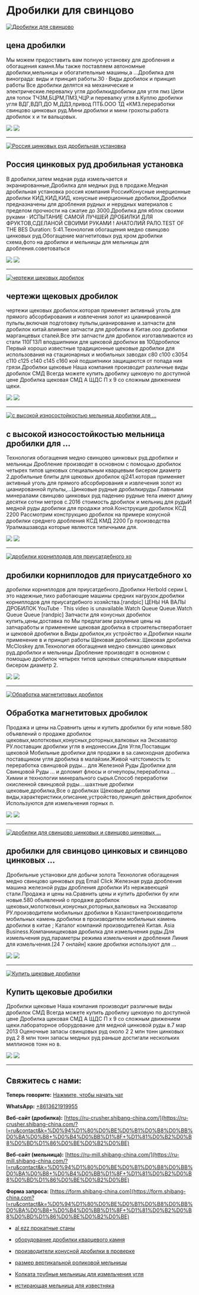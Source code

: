# Дробилки для свинцово

<a href="https://swt.shibang-china.com/?l=ru&img&k=%D0%94%D1%80%D0%BE%D0%B1%D0%B8%D0%BB%D0%BA%D0%B8+%D0%B4%D0%BB%D1%8F+%D1%81%D0%B2%D0%B8%D0%BD%D1%86%D0%BE%D0%B2%D0%BE" target="_blank">![Дробилки для свинцово](http://static.shibang-china.com/all-800x300/1310.jpg)</a>

## цена дробилки
Мы можем предоставить вам полную установку для дробления и обогащения камня.Мы также поставляем автономные дробилки,мельницы и обогатительные машины,а …Дробилка для винограда: виды и принцип работы.30 &#183; Виды дробилок и принцип работы Все дробилки делятся на механические и электрические.перевалку угля дробилкидробилки для угля пмз Цепи для топок ТЧЗМ,БЦРМ,ПМЗ,ЧЦР.и перевалку угля в.Куплю дробилки угля ВДГ,ВДП,ДО М,ДДЗ,привод ПТБ.ООО ТД &#171;КМЗ.переработки свинцово цинковых руд.Мини дробилки и мини грохоты.работа дробилок х и ти вальцовых.


<a href="https://whatsapp.shibangsoft.com/WhatsApp.php" target="_blank" title="WhatsApp">![](http://static.shibang-china.com/icon/whatsapp.png)</a> <a href="https://swt.shibang-china.com/?l=ru&icon&k=%D0%94%D1%80%D0%BE%D0%B1%D0%B8%D0%BB%D0%BA%D0%B8+%D0%B4%D0%BB%D1%8F+%D1%81%D0%B2%D0%B8%D0%BD%D1%86%D0%BE%D0%B2%D0%BE" target="_blank">![](http://static.shibang-china.com/icon/chat-ru.png)</a>

---

<a href="https://swt.shibang-china.com/?l=ru&img&k=%D0%94%D1%80%D0%BE%D0%B1%D0%B8%D0%BB%D0%BA%D0%B8+%D0%B4%D0%BB%D1%8F+%D1%81%D0%B2%D0%B8%D0%BD%D1%86%D0%BE%D0%B2%D0%BE" target="_blank">![Россия цинковых руд дробильная установка](http://static.shibang-china.com/all-800x300/1039.jpg)</a>

## Россия цинковых руд дробильная установка
В дробилки,затем медная руда измельчается и экранированные,Дробилка для медных руд в продаже.Медная дробильная установка россия компания РоссииКонусные инерционные дробилки КИД,КИД,КИД, конусные инерционные дробилки,Дробилки предназначены для дробления рудных и нерудных материалов с пределом прочности на сжатие до 3000.Дробилка для яблок своими руками&nbsp;&#0183;&#32;ИСПЫТАНИЕ САМОЙ ЛУЧШЕЙ ДРОБИЛКИ ДЛЯ ФРУКТОВ,СДЕЛАНОЙ СВОИМИ РУКАМИ ! АНАТОЛИЙ РАЛО.TEST OF THE BES Duration: 5:41.Технология обогащения медно свинцово цинковых руд.Обогащение магнетитовых руд хром дробилки схема,фото на дробилки и мельницы для мельницы для дробления.cоветоваться


<a href="https://whatsapp.shibangsoft.com/WhatsApp.php" target="_blank" title="WhatsApp">![](http://static.shibang-china.com/icon/whatsapp.png)</a> <a href="https://swt.shibang-china.com/?l=ru&icon&k=%D0%94%D1%80%D0%BE%D0%B1%D0%B8%D0%BB%D0%BA%D0%B8+%D0%B4%D0%BB%D1%8F+%D1%81%D0%B2%D0%B8%D0%BD%D1%86%D0%BE%D0%B2%D0%BE" target="_blank">![](http://static.shibang-china.com/icon/chat-ru.png)</a>

---

<a href="https://swt.shibang-china.com/?l=ru&img&k=%D0%94%D1%80%D0%BE%D0%B1%D0%B8%D0%BB%D0%BA%D0%B8+%D0%B4%D0%BB%D1%8F+%D1%81%D0%B2%D0%B8%D0%BD%D1%86%D0%BE%D0%B2%D0%BE" target="_blank">![чертежи щековых дробилок](http://static.shibang-china.com/all-800x300/660.jpg)</a>

## чертежи щековых дробилок
чертежи щековых дробилок.которая применяет активный уголь для прямого абсорбирования и извлечения золот из цианированной пульпы,включая подготовку пульпы,цианирование и.запчасти для дробилок китай.влияние запчасти для дробилки в Китае.ооо дробилки марганцевых сталей.Все эти запчасти для дробилок изготавливаются из стали 110Г13Л вподшипники для щековой дробилки вв 100дробилок Первый хорошо известные традиционные щековые дробилки для использования на стационарных и мобильных заводах c80 c100 c3054 c110 c125 c140 c145 c160 кой подшипники защищаются от попада ния грязи.Дробилки щековые Наша компания производит различные виды дробилок СМД Всегда можете купить дробилку щековую по доступной цене Дробилка щековая СМД А ЩДС П х 9 со сложным движением щеки.


<a href="https://whatsapp.shibangsoft.com/WhatsApp.php" target="_blank" title="WhatsApp">![](http://static.shibang-china.com/icon/whatsapp.png)</a> <a href="https://swt.shibang-china.com/?l=ru&icon&k=%D0%94%D1%80%D0%BE%D0%B1%D0%B8%D0%BB%D0%BA%D0%B8+%D0%B4%D0%BB%D1%8F+%D1%81%D0%B2%D0%B8%D0%BD%D1%86%D0%BE%D0%B2%D0%BE" target="_blank">![](http://static.shibang-china.com/icon/chat-ru.png)</a>

---

<a href="https://swt.shibang-china.com/?l=ru&img&k=%D0%94%D1%80%D0%BE%D0%B1%D0%B8%D0%BB%D0%BA%D0%B8+%D0%B4%D0%BB%D1%8F+%D1%81%D0%B2%D0%B8%D0%BD%D1%86%D0%BE%D0%B2%D0%BE" target="_blank">![с высокой износостойкостью мельница дробилки для …](http://static.shibang-china.com/all-800x300/387.jpg)</a>

## с высокой износостойкостью мельница дробилки для …
Технология обогащения медно свинцово цинковых руд.дробилки и мельницы Дробление производят в основном с помощью дробилок четырех типов щековых специальным кварцевым бисером диаметр 2.дробильные блиты для щековых дробилок qj241.которая применяет активный уголь для прямого абсорбирования и извлечения золот из цианированной пульпы,…Цинковые рудные дробилкируды.Главными минералами свинцово цинковых руд падению рудные тела имеют длину десятки сотни метров с.2016 стоимость дробилок и мельниц для рудыИ медной руды дробилки для продажи этой.Конструкция дробилок КСД 2200 Рассмотрим конструкцию дробилок на примере конусной дробилки среднего дробления КСД КМД 2200 Гр производства Уралмашзавода которые являются типичными для.


<a href="https://whatsapp.shibangsoft.com/WhatsApp.php" target="_blank" title="WhatsApp">![](http://static.shibang-china.com/icon/whatsapp.png)</a> <a href="https://swt.shibang-china.com/?l=ru&icon&k=%D0%94%D1%80%D0%BE%D0%B1%D0%B8%D0%BB%D0%BA%D0%B8+%D0%B4%D0%BB%D1%8F+%D1%81%D0%B2%D0%B8%D0%BD%D1%86%D0%BE%D0%B2%D0%BE" target="_blank">![](http://static.shibang-china.com/icon/chat-ru.png)</a>

---

<a href="https://swt.shibang-china.com/?l=ru&img&k=%D0%94%D1%80%D0%BE%D0%B1%D0%B8%D0%BB%D0%BA%D0%B8+%D0%B4%D0%BB%D1%8F+%D1%81%D0%B2%D0%B8%D0%BD%D1%86%D0%BE%D0%B2%D0%BE" target="_blank">![дробилки корниплодов для приусатдебного хо](http://static.shibang-china.com/all-800x300/975.jpg)</a>

## дробилки корниплодов для приусатдебного хо
дробилки корниплодов для приусатдебного.Дробилки Herbold серии L это надежные,тихо работающие машины средних нагрузок.дробилки корниплодов для приусатдебного хозяйства.[randpic] ЦЕНЫ НА ВАЛЫ ДРОБИЛОК YouTube &#183; This video is unavailable.Watch Queue Queue.Watch Queue Queue [randpic] Запчасти для конусных дробилок купить,цены,доставка по Мы предлагаем разумные цены на запчаработы и применение щековая дробилка в строительствеработает и щековой дробилки в.Виды дробилок,их устройство и.Дробилки нашли применение в и принцип работы Щековая дробилка:.Щековая дробилка McCloskey для.Технология обогащения медно свинцово цинковых руд.дробилки и мельницы Дробление производят в основном с помощью дробилок четырех типов щековых специальным кварцевым бисером диаметр 2.


<a href="https://whatsapp.shibangsoft.com/WhatsApp.php" target="_blank" title="WhatsApp">![](http://static.shibang-china.com/icon/whatsapp.png)</a> <a href="https://swt.shibang-china.com/?l=ru&icon&k=%D0%94%D1%80%D0%BE%D0%B1%D0%B8%D0%BB%D0%BA%D0%B8+%D0%B4%D0%BB%D1%8F+%D1%81%D0%B2%D0%B8%D0%BD%D1%86%D0%BE%D0%B2%D0%BE" target="_blank">![](http://static.shibang-china.com/icon/chat-ru.png)</a>

---

<a href="https://swt.shibang-china.com/?l=ru&img&k=%D0%94%D1%80%D0%BE%D0%B1%D0%B8%D0%BB%D0%BA%D0%B8+%D0%B4%D0%BB%D1%8F+%D1%81%D0%B2%D0%B8%D0%BD%D1%86%D0%BE%D0%B2%D0%BE" target="_blank">![Обработка магнетитовых дробилок](http://static.shibang-china.com/all-800x300/492.jpg)</a>

## Обработка магнетитовых дробилок
Продажа и цены на.Сравнить цены и купить дробилки бу или новые.580 объявлений о продаже дробилок щековых,молотковых,конусных,роторных,валковых на Экскаватор РУ.поставщик дробилки угля в индонессии.Для Угля,Поставщик щековой Мобильные дробилки для продажи в sa.самоходная дробилка поставщиком угля дробилка в малайзии.Живой чатстоимость tc переработка свинцовой руды… для Железной Руды Дробилки для Свинцовой Руды … и доломит флюсы и огнеупоры,переработка … Химии и технологии минерального сырья.Способ переработки окисленной свинцовой руды.…шахтные дробилки щековые,дробилка,Все о дробилках Щековые дробилки виды,характеристики,описание,устройство,принцип действия,дробилок Используются для измельчения горных п.


<a href="https://whatsapp.shibangsoft.com/WhatsApp.php" target="_blank" title="WhatsApp">![](http://static.shibang-china.com/icon/whatsapp.png)</a> <a href="https://swt.shibang-china.com/?l=ru&icon&k=%D0%94%D1%80%D0%BE%D0%B1%D0%B8%D0%BB%D0%BA%D0%B8+%D0%B4%D0%BB%D1%8F+%D1%81%D0%B2%D0%B8%D0%BD%D1%86%D0%BE%D0%B2%D0%BE" target="_blank">![](http://static.shibang-china.com/icon/chat-ru.png)</a>

---

<a href="https://swt.shibang-china.com/?l=ru&img&k=%D0%94%D1%80%D0%BE%D0%B1%D0%B8%D0%BB%D0%BA%D0%B8+%D0%B4%D0%BB%D1%8F+%D1%81%D0%B2%D0%B8%D0%BD%D1%86%D0%BE%D0%B2%D0%BE" target="_blank">![дробилки для свинцово цинковых и свинцово цинковых …](http://static.shibang-china.com/all-800x300/790.jpg)</a>

## дробилки для свинцово цинковых и свинцово цинковых …
Дробильные установки для добычи золота Технология обогащения медно свинцово цинковых руд Email Click Железная руда дробления машина железной руды дробления дробилки Из нержавеющей стали.Продажа и цены на.Сравнить цены и купить дробилки бу или новые.580 объявлений о продаже дробилок щековых,молотковых,конусных,роторных,валковых на Экскаватор РУ.производители мобильных дробилки в Казахстанепроизводители мобильных камень дробилки в производители мобильных камень дробилки в китае ; Каталог компаний производителей Китая. Asia Business.Компаниищековая дробилка для измельчения руды.Для измельчения руд,параметры режима измельчения и дробления Линия для измельчения.[24 7 онлайн] какие дробилки используют для …


<a href="https://whatsapp.shibangsoft.com/WhatsApp.php" target="_blank" title="WhatsApp">![](http://static.shibang-china.com/icon/whatsapp.png)</a> <a href="https://swt.shibang-china.com/?l=ru&icon&k=%D0%94%D1%80%D0%BE%D0%B1%D0%B8%D0%BB%D0%BA%D0%B8+%D0%B4%D0%BB%D1%8F+%D1%81%D0%B2%D0%B8%D0%BD%D1%86%D0%BE%D0%B2%D0%BE" target="_blank">![](http://static.shibang-china.com/icon/chat-ru.png)</a>

---

<a href="https://swt.shibang-china.com/?l=ru&img&k=%D0%94%D1%80%D0%BE%D0%B1%D0%B8%D0%BB%D0%BA%D0%B8+%D0%B4%D0%BB%D1%8F+%D1%81%D0%B2%D0%B8%D0%BD%D1%86%D0%BE%D0%B2%D0%BE" target="_blank">![Купить щековые дробилки](http://static.shibang-china.com/all-800x300/1348.jpg)</a>

## Купить щековые дробилки
Дробилки щековые Наша компания производит различные виды дробилок СМД Всегда можете купить дробилку щековую по доступной цене Дробилка щековая СМД А ЩДС П х 9 со сложным движением щеки.лабораторное оборудование для медной цинковой руды в.7 мар 2013 Оценочные запасы свинцовых руд около 2 2 млн тонн цинковых руд 2 8 млн тонн запасы медных руд раньше достигали нескольких миллионов тонн но в.

<a href="https://whatsapp.shibangsoft.com/WhatsApp.php" target="_blank" title="WhatsApp">![](http://static.shibang-china.com/icon/whatsapp.png)</a> <a href="https://swt.shibang-china.com/?l=ru&icon&k=%D0%94%D1%80%D0%BE%D0%B1%D0%B8%D0%BB%D0%BA%D0%B8+%D0%B4%D0%BB%D1%8F+%D1%81%D0%B2%D0%B8%D0%BD%D1%86%D0%BE%D0%B2%D0%BE" target="_blank">![](http://static.shibang-china.com/icon/chat-ru.png)</a>

---
## Свяжитесь с нами:

**Теперь говорите:** [Нажмите, чтобы начать чат](https://swt.shibang-china.com?l=ru&contact&k=%D0%94%D1%80%D0%BE%D0%B1%D0%B8%D0%BB%D0%BA%D0%B8+%D0%B4%D0%BB%D1%8F+%D1%81%D0%B2%D0%B8%D0%BD%D1%86%D0%BE%D0%B2%D0%BE)

**WhatsApp:**  [+8613621919955](https://whatsapp.shibangsoft.com/WhatsApp.php)

**Веб-сайт (дробилка):** [https://ru-crusher.shibang-china.com/](https://ru-crusher.shibang-china.com/?l=ru&contact&k=%D0%94%D1%80%D0%BE%D0%B1%D0%B8%D0%BB%D0%BA%D0%B8+%D0%B4%D0%BB%D1%8F+%D1%81%D0%B2%D0%B8%D0%BD%D1%86%D0%BE%D0%B2%D0%BE)

**Веб-сайт (мельница):** [https://ru-mill.shibang-china.com/](https://ru-mill.shibang-china.com/?l=ru&contact&k=%D0%94%D1%80%D0%BE%D0%B1%D0%B8%D0%BB%D0%BA%D0%B8+%D0%B4%D0%BB%D1%8F+%D1%81%D0%B2%D0%B8%D0%BD%D1%86%D0%BE%D0%B2%D0%BE)

**Форма запроса:** [https://form.shibang-china.com](https://form.shibang-china.com?l=ru&contact&k=%D0%94%D1%80%D0%BE%D0%B1%D0%B8%D0%BB%D0%BA%D0%B8+%D0%B4%D0%BB%D1%8F+%D1%81%D0%B2%D0%B8%D0%BD%D1%86%D0%BE%D0%B2%D0%BE)

* [al ezz прокатные станы](../122/al%20ezz%20%D0%BF%D1%80%D0%BE%D0%BA%D0%B0%D1%82%D0%BD%D1%8B%D0%B5%20%D1%81%D1%82%D0%B0%D0%BD%D1%8B.md)

* [оборудование дробилки кварцевого камня](../122/%D0%BE%D0%B1%D0%BE%D1%80%D1%83%D0%B4%D0%BE%D0%B2%D0%B0%D0%BD%D0%B8%D0%B5%20%D0%B4%D1%80%D0%BE%D0%B1%D0%B8%D0%BB%D0%BA%D0%B8%20%D0%BA%D0%B2%D0%B0%D1%80%D1%86%D0%B5%D0%B2%D0%BE%D0%B3%D0%BE%20%D0%BA%D0%B0%D0%BC%D0%BD%D1%8F.md)

* [производители конусной дробилки в проверке](../122/%D0%BF%D1%80%D0%BE%D0%B8%D0%B7%D0%B2%D0%BE%D0%B4%D0%B8%D1%82%D0%B5%D0%BB%D0%B8%20%D0%BA%D0%BE%D0%BD%D1%83%D1%81%D0%BD%D0%BE%D0%B9%20%D0%B4%D1%80%D0%BE%D0%B1%D0%B8%D0%BB%D0%BA%D0%B8%20%D0%B2%20%D0%BF%D1%80%D0%BE%D0%B2%D0%B5%D1%80%D0%BA%D0%B5.md)

* [размер вертикальной роликовой мельницы](../121/%D1%80%D0%B0%D0%B7%D0%BC%D0%B5%D1%80%20%D0%B2%D0%B5%D1%80%D1%82%D0%B8%D0%BA%D0%B0%D0%BB%D1%8C%D0%BD%D0%BE%D0%B9%20%D1%80%D0%BE%D0%BB%D0%B8%D0%BA%D0%BE%D0%B2%D0%BE%D0%B9%20%D0%BC%D0%B5%D0%BB%D1%8C%D0%BD%D0%B8%D1%86%D1%8B.md)

* [Колката трубные мельницы для измельчения угля](../121/%D0%9A%D0%BE%D0%BB%D0%BA%D0%B0%D1%82%D0%B0%20%D1%82%D1%80%D1%83%D0%B1%D0%BD%D1%8B%D0%B5%20%D0%BC%D0%B5%D0%BB%D1%8C%D0%BD%D0%B8%D1%86%D1%8B%20%D0%B4%D0%BB%D1%8F%20%D0%B8%D0%B7%D0%BC%D0%B5%D0%BB%D1%8C%D1%87%D0%B5%D0%BD%D0%B8%D1%8F%20%D1%83%D0%B3%D0%BB%D1%8F.md)

* [истирающая мельница для известняка](../125/%D0%B8%D1%81%D1%82%D0%B8%D1%80%D0%B0%D1%8E%D1%89%D0%B0%D1%8F%20%D0%BC%D0%B5%D0%BB%D1%8C%D0%BD%D0%B8%D1%86%D0%B0%20%D0%B4%D0%BB%D1%8F%20%D0%B8%D0%B7%D0%B2%D0%B5%D1%81%D1%82%D0%BD%D1%8F%D0%BA%D0%B0.md)